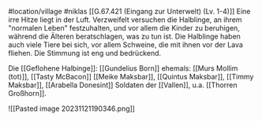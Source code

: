 #location/village #niklas 
[[G.67.421 (Eingang zur Unterwelt) (Lv. 1-4)]]
Eine irre Hitze liegt in der Luft. Verzweifelt versuchen die Halblinge, an ihrem "normalen Leben" festzuhalten, und vor allem die Kinder zu beruhigen, während die Älteren beratschlagen, was zu tun ist.
Die Halblinge haben auch viele Tiere bei sich, vor allem Schweine, die mit ihnen vor der Lava fliehen. Die Stimmung ist eng und bedrückend.

Die [[Geflohene Halbinge]]:
	[[Gundelius Born]]
	ehemals: [[Murs Mollim (tot)]], [[Tasty McBacon]]
	[[Meike Maksbar]], [[Quintus Maksbar]], [[Timmy Maksbar]], [[Arabella Donesint]]
Soldaten der [[Vallen]], u.a. [[Thorren Großhorn]].

![[Pasted image 20231121190346.png]]